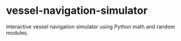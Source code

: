 # vessel-navigation-simulator
Interactive vessel navigation simulator using Python math and random modules.
